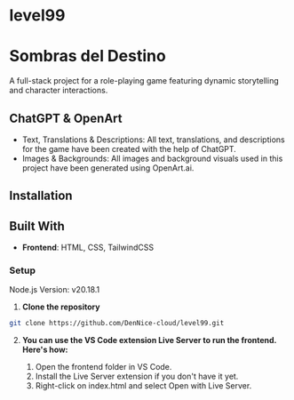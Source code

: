 # level99

# Sombras del Destino

A full-stack project for a role-playing game featuring dynamic storytelling and character interactions.

## ChatGPT & OpenArt
 - Text, Translations & Descriptions: All text, translations, and descriptions for the game have been created with the help of ChatGPT.
 - Images & Backgrounds: All images and background visuals used in this project have been generated using OpenArt.ai.

## Installation

## Built With

- **Frontend**: HTML, CSS, TailwindCSS

### Setup

Node.js Version: v20.18.1

1. **Clone the repository**

```bash
git clone https://github.com/DenNice-cloud/level99.git
```

2. **You can use the VS Code extension Live Server to run the frontend. Here's how:**

   1) Open the frontend folder in VS Code.
   2) Install the Live Server extension if you don't have it yet.
   3) Right-click on index.html and select Open with Live Server.
